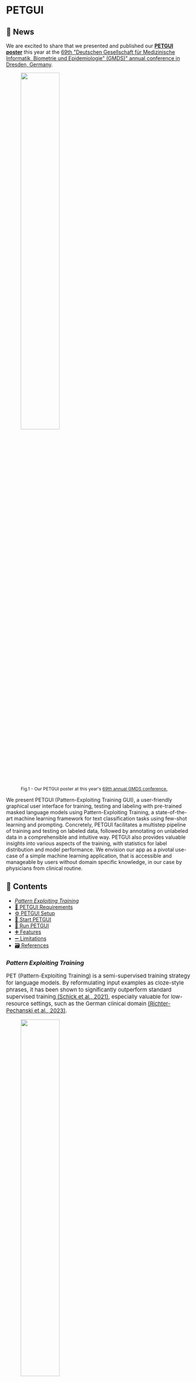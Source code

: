 # PETGUI

## 🤩 News
We are excited to share that we presented and published our [**PETGUI poster**](static/PETGUI_gmds.png) this year at the <a href="https://www.egms.de/static/en/meetings/gmds2024/24gmds176.shtml">69th "Deutschen Gesellschaft für Medizinische Informatik, Biometrie und Epidemiologie" (GMDS)" annual conference in Dresden, Germany</a>.  
<figure>
  <img src="static/PETGUI_gmds.png" width="50%">
    <figcaption style="font-size: 12px">Fig.1 - Our PETGUI poster at this year's <a href="#gmds">69th annual GMDS conference.</a></figcaption>
</figure>

We present PETGUI (Pattern-Exploiting Training GUI), a user-friendly graphical user interface for training,
testing and labeling with pre-trained masked language models using Pattern-Exploiting Training, a state-of-the-art machine learning framework for text classification tasks using few-shot learning and prompting. Concretely, PETGUI facilitates
a multistep pipeline of training and testing on labeled data, followed by annotating
on unlabeled data in a comprehensible and intuitive way. PETGUI also provides
valuable insights into various aspects of the training, with statistics for label distribution and model performance. We envision our app as a pivotal use-case of a
simple machine learning application, that is accessible and manageable by users
without domain specific knowledge, in our case by physicians from clinical routine.


## 🔎 Contents
- [*Pattern Exploiting Training*](#pet)
- [🧰 PETGUI Requirements](#requirements)
- [⚙️ PETGUI Setup](#setup)
- [🛫 Start PETGUI](#start)
- [👟 Run PETGUI](#run)
- [➕ Features](#features)
- [➖ Limitations](#limitations)
- [🗃️ References](#references)

<a id="pet"></a>
### *Pattern Exploiting Training*
<p style="font-size: 15px;">PET (Pattern-Exploiting Training) is a semi-supervised training strategy for language models.
                        By reformulating input examples as cloze-style phrases, it has been shown to significantly outperform standard supervised training<a href="#pet"> (Schick et al., 2021)</a>, especially valuable for low-resource settings, such as the German clinical domain <a href="#mie"> (Richter-Pechanski et al., 2023)</a>.


<figure>
  <img src="static/pet.png" width="50%">
    <figcaption style="font-size: 12px">Fig.2 - Illustration of the PET workflow, see <a href="#pet">Schick et al., 2021</a></figcaption>
</figure>

In this illustration, the pattern <span style="font-style: italic">"It was ___ ."</span> is a cloze-style phrase, textually explaining to the model what the task is about,
in this case: <span style="font-style: italic;"> sentiment classification</span>. <br> For this, PET works in the following way: A pretrained language model is first trained on each of such patterns <strong>(1)</strong>. <br>
Secondly, an ensemble of these models annotates unlabeled training data <strong>(2)</strong>. <br> Finally, a classifier is trained on the resulting soft-labeled dataset <strong>(3)</strong>.</p>


<a id="requirements"></a>
### 🧰 PETGUI Requirements
* A Linux host system
* A connection to a remote Slurm cluster with GPUs, accessible via LDAP
* Docker=1.5-2
* Python=3.11
* Torch=2.1.1 (on the remote Slurm cluster)

To run **PETGUI** on your machine, you need:
1. A **working connection** to a remote Slurm cluster.
2. **Ldap credentials** for accessing the remote Slurm cluster.
3. The **ca-certificate file** for the remote Slurm cluster.

<a id="setup"></a>
### Installation

1. In a terminal, `git clone` the repo and change directory to it.
2. Adapt the Slurm configuration SBATCH lines of [train.sh](/conf/train.sh) and [predict.sh](/conf/predict.sh) for your remote Slurm cluster:
```
#SBATCH --partition=gpu
#SBATCH --gres=gpu:pascal:1
#SBATCH -n 1
#SBATCH -N 1
#SBATCH -c 2
#SBATCH --mem=16G
#SBATCH --job-name=petgui
```
2. Adapt [conf.yaml](/conf/conf.yaml) to the LDAP server specifications for your remote Slurm cluster:
```
"CLUSTER_NAME" : "cluster.ORGANISATION-NAME.org"

"LDAP_SERVER" : 'ldap://ldap2.ORGANISATION-NAME.org'
"CA_FILE" : 'ORGANISATION-NAME_CA.pem'
"USER_BASE" : 'dc=ORGANISATION-NAME,dc=org'
"LDAP_SEARCH_FILTER" : '({name_attribute}={name})'

```
3. Move your certificate file of the server to `/conf` directory ([example reference file](/conf/example/ORGANISATION-NAME_CA.pem)).  
4. Build docker image: `docker build . -t petgui`.  

<a id="start"></a>
### 🛫 Start PETGUI
1. Change directory to repository: `cd /PETGUI`
1. Run the docker container: `docker run --name petgui -p 89:89 --mount type=bind,source=./conf,target=/home/appuser/conf petgui` 
>INFO:     Started server process [1]  
>INFO:     Waiting for application startup.  
>INFO:     Application startup complete.  
>INFO:     Uvicorn running on http://0.0.0.0:89 (Press CTRL+C to quit)  

3. Open localhost `http://localhost:89` in a browser.

<a id="run"></a>
### 👟️ Run PETGUI

You successfully started **PETGUI**! To run PETGUI, please see the below steps.    

| Steps                                                                                                                                                                                                                                                                                                                                                                                                                                                                                    | What you will see             |
|------------------------------------------------------------------------------------------------------------------------------------------------------------------------------------------------------------------------------------------------------------------------------------------------------------------------------------------------------------------------------------------------------------------------------------------------------------------------------------------|-------------------------------|
| **1.** Login with ldap credentials for your remote Slurm cluster:                                                                                                                                                                                                                                                                                                                                                                                                                        | ![img_1.png](static/img_1.png) |
| **2.** Input training parameters, for the German few-shot sample [data](/data/GE-yelp_review_polarity_csv.tar.gz): <br/> SAMPLE: **1**, LABEL: **0**<br/> TEMPLATE: **Es war _ .** (include underscore character: "_" as a separator in the template, </br>click "+" to add more)<br/> VERBALIZER: 1 **schlecht**, 2 **gut**<br/> Chose one of pre-defined language model: `gbert-base` or `medbert`.</br> Click `View Data` to get statistics on your data as label distribution plots. | ![img_3.png](static/img_3.png) |                               |
| **3.** Click `Submit` to proceed. `Start Training` to start the model training. You may `Abort` the process, which will terminate training</br> and navigate you to step **2.**                                                                                                                                                                                                                                                                                                          | ![img_4.png](static/img_4.png) |
| **4.** `Show Results` to view model results, displaying accuracy per pattern, as well as precision, recall, f1-measure, and support per label.                                                                                                                                                                                                                                                                                                                                           | ![img_5.png](static/img_5.png) |
| **5.** Choose to either re-train with new parameters (`Run with new configuration`) or continue wit trained model for labeling unseen data (`Annotate unseen data`).                                                                                                                                                                                                                                                                                                                     | ![img_6.png](static/img_6.png) |
| **6.** Test the model on evaluation data (sample [data](/data/predict.txt)): `Upload unlabeled data as a csv file` and make sure, that the first column in your dataset contains nothing throughout your data lines. `Predict Labels Using PET Model` starts prediction process. When complete, `Download Predicted Data`.                                                                                                                                                               | ![img_7.png](static/img_7.png) |


### Stop PETGUI
In the terminal: `Ctrl + C` to stop the running "uvicorn" process:
>^CINFO:     Shutting down  
>INFO:     Waiting for application shutdown.  
>INFO:     Application shutdown complete.  
>INFO:     Finished server process [1]
* To restart PETGUI:  
In the terminal:
1. `docker stop petgui`
2. `docker rm petgui`
3. `docker run...` from [2.](#start)


<a id="features"></a>
### ➕ Features
PETGUI provides an intuitive GUI for the PET workflow. Concretely, with PETGUI you can:

* Display statistics on <b>label distribution</b> of the training data
* <strong>Train</strong> either <span style="font-style: italic">bert-base-cased</span> or <span style="font-style: italic">medbert-512</span> on a labeled dataset
* Display statistics on the <b>model performance</b>
* <strong>Test</strong> the trained model to generate predictions on unseen data 
* Download the <b>labeled file</b>


<a id="limitations"></a>
### ➖ Limitations
In its current form, PETGUI is bound by the following requirements, which we may further simplify in future work:
* **Connection to remote Slurm cluster:** You must have a working connection to a remote Slurm cluster.
* **File format and naming convention:** The provided training data must be a <span style="font-style: italic">tar.gz</span> file
                                containing _train.csv_, _test.csv_ and _unlabeled.csv_, like our [sample training data](data/train.tar.gz).
                                The evaluation data must be a comma separated <span style="font-style: italic">.txt</span> file with the first column empty throughout, like our [sample test data](data/predict.txt).
* **Verbalizer mapping:** The tokenizer splits words into sub-words, e.g.: "Langeswort" becomes "Langes" and "#wort".
The provided verbalizer has to map to a single input-id, hence the user must provide a sub-word from the model vocabulary. </br> We plan on adding user feedback to ensure correct input.

<a id="references"></a>  ​                     
### 🗃️ References
<ol style="margin-left: 17px; font-size: 15px;">
    <li id="pet">Timo Schick and Hinrich Schütze. (2021). Exploiting Cloze Questions for Few-Shot Text Classification and Natural Language Inference. arXiv preprint arXiv:2001.07676.</a></li>
    <li id="schick">Timo Schick. (2023). Pattern-Exploiting Training (PET) <a href="https://github.com/timoschick/pet/">GitHub repository</a></li>
    <li id="mie">Richter-Pechanski P, Wiesenbach P, Schwab DM, Kiriakou C, He M, Geis NA, Frank A, Dieterich C. Few-Shot and Prompt Training for Text Classification in German Doctor's Letters. Stud Health Technol Inform. 2023 May 18;302:819-820.
    doi: 10.3233/SHTI230275. PMID: 37203504.
    <li id="gmds"><a href="https://www.egms.de/static/en/meetings/gmds2024/24gmds176.shtml">Gesundheit – gemeinsam. Kooperationstagung der Deutschen Gesellschaft für Medizinische Informatik, Biometrie und Epidemiologie (GMDS), Deutschen Gesellschaft für Sozialmedizin und Prävention (DGSMP), Deutschen Gesellschaft für Epidemiologie (DGEpi), Deutschen Gesellschaft für Medizinische Soziologie (DGMS) und der Deutschen Gesellschaft für Public Health (DGPH)
08.09. - 13.09.2024, Dresden</a>
</ol>
